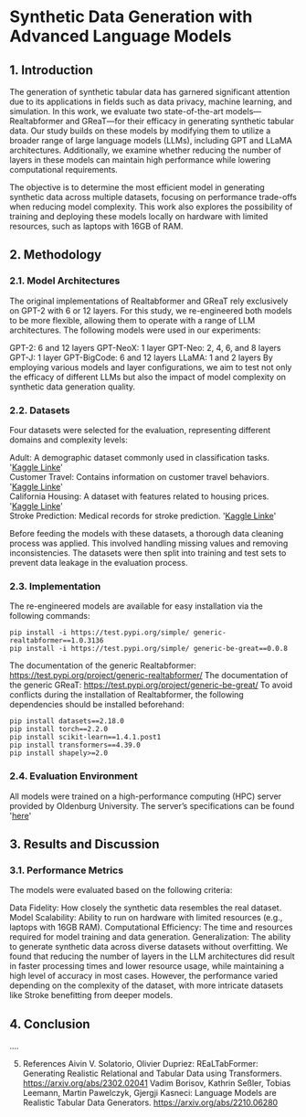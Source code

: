 # Synthetic Data Generation with Advanced Language Models

## 1. Introduction
The generation of synthetic tabular data has garnered significant attention due to its applications in fields such as data privacy, machine learning, and simulation. In this work, we evaluate two state-of-the-art models—Realtabformer and GReaT—for their efficacy in generating synthetic tabular data. Our study builds on these models by modifying them to utilize a broader range of large language models (LLMs), including GPT and LLaMA architectures. Additionally, we examine whether reducing the number of layers in these models can maintain high performance while lowering computational requirements.

The objective is to determine the most efficient model in generating synthetic data across multiple datasets, focusing on performance trade-offs when reducing model complexity. This work also explores the possibility of training and deploying these models locally on hardware with limited resources, such as laptops with 16GB of RAM.

## 2. Methodology
### 2.1. Model Architectures
The original implementations of Realtabformer and GReaT rely exclusively on GPT-2 with 6 or 12 layers. For this study, we re-engineered both models to be more flexible, allowing them to operate with a range of LLM architectures. The following models were used in our experiments:

GPT-2: 6 and 12 layers
GPT-NeoX: 1 layer
GPT-Neo: 2, 4, 6, and 8 layers
GPT-J: 1 layer
GPT-BigCode: 6 and 12 layers
LLaMA: 1 and 2 layers
By employing various models and layer configurations, we aim to test not only the efficacy of different LLMs but also the impact of model complexity on synthetic data generation quality.

### 2.2. Datasets
Four datasets were selected for the evaluation, representing different domains and complexity levels:

Adult: A demographic dataset commonly used in classification tasks. '[Kaggle Linke](https://www.kaggle.com/datasets/wenruliu/adult-income-dataset)' <br>
Customer Travel: Contains information on customer travel behaviors. '[Kaggle Linke](https://www.kaggle.com/datasets/tejashvi14/tour-travels-customer-churn-prediction)' <br>
California Housing: A dataset with features related to housing prices. '[Kaggle Linke](https://www.kaggle.com/datasets/camnugent/california-housing-prices)' <br>
Stroke Prediction: Medical records for stroke prediction. '[Kaggle Linke](https://www.kaggle.com/datasets/fedesoriano/stroke-prediction-dataset)'

Before feeding the models with these datasets, a thorough data cleaning process was applied. This involved handling missing values and removing inconsistencies. The datasets were then split into training and test sets to prevent data leakage in the evaluation process.

### 2.3. Implementation
The re-engineered models are available for easy installation via the following commands:

```
pip install -i https://test.pypi.org/simple/ generic-realtabformer==1.0.3136
pip install -i https://test.pypi.org/simple/ generic-be-great==0.0.8
```

The documentation of the generic Realtabformer: https://test.pypi.org/project/generic-realtabformer/
The documentation of the generic GReaT: https://test.pypi.org/project/generic-be-great/
To avoid conflicts during the installation of Realtabformer, the following dependencies should be installed beforehand:

```
pip install datasets==2.18.0
pip install torch==2.2.0
pip install scikit-learn==1.4.1.post1
pip install transformers==4.39.0
pip install shapely>=2.0
```

### 2.4. Evaluation Environment
All models were trained on a high-performance computing (HPC) server provided by Oldenburg University. The server’s specifications can be found '[here](https://uol.de/fk5/wr/hochleistungsrechnen/hpc-facilities/rosa)'

## 3. Results and Discussion
### 3.1. Performance Metrics
The models were evaluated based on the following criteria:

Data Fidelity: How closely the synthetic data resembles the real dataset.
Model Scalability: Ability to run on hardware with limited resources (e.g., laptops with 16GB RAM).
Computational Efficiency: The time and resources required for model training and data generation.
Generalization: The ability to generate synthetic data across diverse datasets without overfitting.
We found that reducing the number of layers in the LLM architectures did result in faster processing times and lower resource usage, while maintaining a high level of accuracy in most cases. However, the performance varied depending on the complexity of the dataset, with more intricate datasets like Stroke benefitting from deeper models.

## 4. Conclusion
....

5. References
Aivin V. Solatorio, Olivier Dupriez: REaLTabFormer: Generating Realistic Relational and Tabular Data using Transformers. https://arxiv.org/abs/2302.02041
Vadim Borisov, Kathrin Seßler, Tobias Leemann, Martin Pawelczyk, Gjergji Kasneci: Language Models are Realistic Tabular Data Generators. https://arxiv.org/abs/2210.06280

